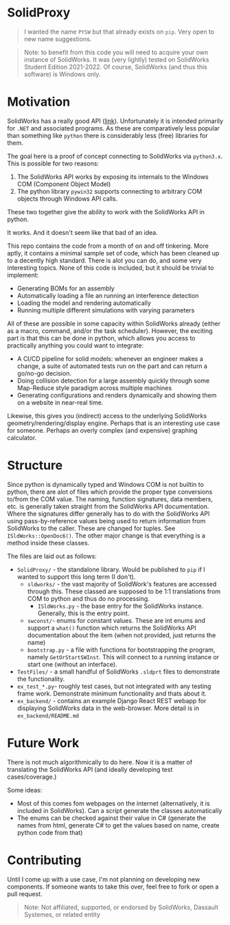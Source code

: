# SolidProxy

> I wanted the name `PYSW` but that already exists on `pip`. Very open to new name suggestions.

> Note: to benefit from this code you will need to acquire your own instance of SolidWorks. It was (very lightly) tested on SolidWorks Student Edition 2021-2022. Of course, SolidWorks (and thus this software) is Windows only.

# Motivation

SolidWorks has a really good API ([link](https://help.solidworks.com/2020/english/api/sldworksapiprogguide/Welcome.htm)). Unfortunately it is intended primarily for `.NET` and associated programs. As these are comparatively less popular than something like `python` there is considerably less (free) libraries for them. 

The goal here is a proof of concept connecting to SolidWorks via `python3.x`. This is possible for two reasons:

1. The SolidWorks API works by exposing its internals to the Windows COM (Component Object Model)
2. The python library `pywin32` supports connecting to arbitrary COM objects through Windows API calls.

These two together give the ability to work with the SolidWorks API in python.

It works. And it doesn't seem like that bad of an idea. 

This repo contains the code from a month of on and off tinkering. More aptly, it contains a minimal sample set of code, which has been cleaned up to a decently high standard. There is alot you can do, and some very interesting topics. None of this code is included, but it should be trivial to implement:

* Generating BOMs for an assembly
* Automatically loading a file an running an interference detection
* Loading the model and rendering automatically
* Running multiple different simulations with varying parameters

All of these are possible in some capacity within SolidWorks already (either as a macro, command, and/or the task scheduler). However, the exciting part is that this can be done in python, which allows you access to practically anything you could want to integrate:

* A CI/CD pipeline for solid models: whenever an engineer makes a change, a suite of automated tests run on the part and can return a go/no-go decision. 
* Doing collision detection for a large assembly quickly through some Map-Reduce style paradigm across multiple machines
* Generating configurations and renders dynamically and showing them on a website in near-real time.

Likewise, this gives you (indirect) access to the underlying SolidWorks geometry/rendering/display engine. Perhaps that is an interesting use case for someone. Perhaps an overly complex (and expensive) graphing calculator.

# Structure 

Since python is dynamically typed and Windows COM is not builtin to python, there are alot of files which provide the proper type conversions to/from the COM value. The naming, function signatures, data members, etc. is generally taken straight from the SolidWorks API documentation. Where the signatures differ generally has to do with the SolidWorks API using pass-by-reference values being used to return information from SolidWorks to the caller. These are changed for tuples. See `ISldWorks::OpenDoc6()`. The other major change is that everything is a method inside these classes.

The files are laid out as follows:

* `SolidProxy/` - the standalone library. Would be published to `pip` if I wanted to support this long term (I don't).
  * `sldworks/` - the vast majority of SolidWork's features are accessed through this. These classed are supposed to be 1:1 translations from COM to python and thus do no processing.
    * `ISldWorks.py` - the base entry for the SolidWorks instance. Generally, this is the entry point.
  * `swconst/`- enums for constant values. These are int enums and support a `what()` function which returns the SolidWorks API documentation about the item (when not provided, just returns the name)
  * `bootstrap.py` - a file with functions for bootstrapping the program, namely `GetOrStartSWInst`. This will connect to a running instance or start one (without an interface).
* `TestFiles/` - a small handful of SolidWorks `.sldprt` files to demonstrate the functionality.
* `ex_test_*.py`- roughly test cases, but not integrated with any testing frame work. Demonstrate minimum functionality and thats about it.  
* `ex_backend/` - contains an example Django React REST webapp for displaying SolidWorks data in the web-browser. More detail is in `ex_backend/README.md`

# Future Work

There is not much algorithmically to do here. Now it is a matter of translating the SolidWorks API (and ideally developing test cases/coverage.)

Some ideas:

* Most of this comes fom webpages on the internet (alternatively, it is included in SolidWorks). Can a script generate the classes automatically
* The enums can be checked against their value in C# (generate the names from html, generate C# to get the values based on name, create python code from that)

# Contributing

Until I come up with a use case, I'm not planning on developing new components. If someone wants to take this over, feel free to fork or open a pull request. 

> Note: Not affiliated, supported, or endorsed by SolidWorks, Dassault Systemes, or related entity
